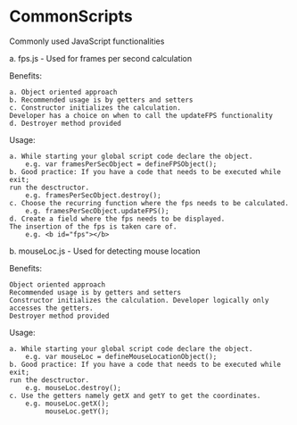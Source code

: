 CommonScripts
=============

Commonly used JavaScript functionalities

a. fps.js - Used for frames per second calculation

Benefits:

    a. Object oriented approach
    b. Recommended usage is by getters and setters
    c. Constructor initializes the calculation.
    Developer has a choice on when to call the updateFPS functionality
    d. Destroyer method provided


Usage:

    a. While starting your global script code declare the object.
        e.g. var framesPerSecObject = defineFPSObject();
    b. Good practice: If you have a code that needs to be executed while exit;
    run the desctructor.
        e.g. framesPerSecObject.destroy();
    c. Choose the recurring function where the fps needs to be calculated.
        e.g. framesPerSecObject.updateFPS();
    d. Create a field where the fps needs to be displayed.
    The insertion of the fps is taken care of.
        e.g. <b id="fps"></b>


b. mouseLoc.js - Used for detecting mouse location

Benefits:

    Object oriented approach
    Recommended usage is by getters and setters
    Constructor initializes the calculation. Developer logically only accesses the getters.
    Destroyer method provided


Usage:

    a. While starting your global script code declare the object.
        e.g. var mouseLoc = defineMouseLocationObject();
    b. Good practice: If you have a code that needs to be executed while exit;
    run the desctructor.
        e.g. mouseLoc.destroy();
    c. Use the getters namely getX and getY to get the coordinates.
        e.g. mouseLoc.getX();
             mouseLoc.getY();
